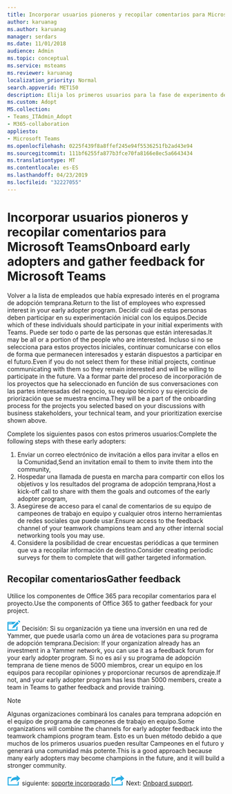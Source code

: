 ```yaml
---
title: Incorporar usuarios pioneros y recopilar comentarios para Microsoft Teams
author: karuanag
ms.author: karuanag
manager: serdars
ms.date: 11/01/2018
audience: Admin
ms.topic: conceptual
ms.service: msteams
ms.reviewer: karuanag
localization_priority: Normal
search.appverid: MET150
description: Elija los primeros usuarios para la fase de experimento de la adopción de los equipos y, a continuación, recopilar comentarios para el proyecto.
ms.custom: Adopt
MS.collection:
- Teams_ITAdmin_Adopt
- M365-collaboration
appliesto:
- Microsoft Teams
ms.openlocfilehash: 0225f439f8a8ffef245e94f5536251fb2ad43e94
ms.sourcegitcommit: 111bf6255fa877b3fce70fa8166e8ec5a6643434
ms.translationtype: MT
ms.contentlocale: es-ES
ms.lasthandoff: 04/23/2019
ms.locfileid: "32227055"
---
```

# <a name="onboard-early-adopters-and-gather-feedback-for-microsoft-teams"></a><span data-ttu-id="7946d-103">Incorporar usuarios pioneros y recopilar comentarios para Microsoft Teams</span><span class="sxs-lookup"><span data-stu-id="7946d-103">Onboard early adopters and gather feedback for Microsoft Teams</span></span>

<span data-ttu-id="7946d-104">Volver a la lista de empleados que había expresado interés en el programa de adopción temprana.</span><span class="sxs-lookup"><span data-stu-id="7946d-104">Return to the list of employees who expressed interest in your early adopter program.</span></span> <span data-ttu-id="7946d-105">Decidir cuál de estas personas deben participar en su experimentación inicial con los equipos.</span><span class="sxs-lookup"><span data-stu-id="7946d-105">Decide which of these individuals should participate in your initial experiments with Teams.</span></span> <span data-ttu-id="7946d-106">Puede ser todo o parte de las personas que están interesadas.</span><span class="sxs-lookup"><span data-stu-id="7946d-106">It may be all or a portion of the people who are interested.</span></span> <span data-ttu-id="7946d-107">Incluso si no se selecciona para estos proyectos iniciales, continuar comunicarse con ellos de forma que permanecen interesados y estarán dispuestos a participar en el futuro.</span><span class="sxs-lookup"><span data-stu-id="7946d-107">Even if you do not select them for these initial projects, continue communicating with them so they remain interested and will be willing to participate in the future.</span></span> <span data-ttu-id="7946d-108">Va a formar parte del proceso de incorporación de los proyectos que ha seleccionado en función de sus conversaciones con las partes interesadas del negocio, su equipo técnico y su ejercicio de priorización que se muestra encima.</span><span class="sxs-lookup"><span data-stu-id="7946d-108">They will be a part of the onboarding process for the projects you selected based on your discussions with business stakeholders, your technical team, and your prioritization exercise shown above.</span></span> 

<span data-ttu-id="7946d-109">Complete los siguientes pasos con estos primeros usuarios:</span><span class="sxs-lookup"><span data-stu-id="7946d-109">Complete the following steps with these early adopters:</span></span>

1. <span data-ttu-id="7946d-110">Enviar un correo electrónico de invitación a ellos para invitar a ellos en la Comunidad,</span><span class="sxs-lookup"><span data-stu-id="7946d-110">Send an invitation email to them to invite them into the community,</span></span>
2. <span data-ttu-id="7946d-111">Hospedar una llamada de puesta en marcha para compartir con ellos los objetivos y los resultados del programa de adopción temprana,</span><span class="sxs-lookup"><span data-stu-id="7946d-111">Host a kick-off call to share with them the goals and outcomes of the early adopter program,</span></span>
3. <span data-ttu-id="7946d-112">Asegúrese de acceso para el canal de comentarios de su equipo de campeones de trabajo en equipo y cualquier otros interno herramientas de redes sociales que puede usar.</span><span class="sxs-lookup"><span data-stu-id="7946d-112">Ensure access to the feedback channel of your teamwork champions team and any other internal social networking tools you may use.</span></span> 
4. <span data-ttu-id="7946d-113">Considere la posibilidad de crear encuestas periódicas a que terminen que va a recopilar información de destino.</span><span class="sxs-lookup"><span data-stu-id="7946d-113">Consider creating periodic surveys for them to complete that will gather targeted information.</span></span>

## <a name="gather-feedback"></a><span data-ttu-id="7946d-114">Recopilar comentarios</span><span class="sxs-lookup"><span data-stu-id="7946d-114">Gather feedback</span></span>

<span data-ttu-id="7946d-115">Utilice los componentes de Office 365 para recopilar comentarios para el proyecto.</span><span class="sxs-lookup"><span data-stu-id="7946d-115">Use the components of Office 365 to gather feedback for your project.</span></span>
  
![Icono de Punto de decisión.](media/teams-adoption-decision-icon.png) <span data-ttu-id="7946d-117">Decisión: Si su organización ya tiene una inversión en una red de Yammer, que puede usarla como un área de votaciones para su programa de adopción temprana.</span><span class="sxs-lookup"><span data-stu-id="7946d-117">Decision: If your organization already has an investment in a Yammer network, you can use it as a feedback forum for your early adopter program.</span></span> <span data-ttu-id="7946d-118">Si no es así y su programa de adopción temprana de tiene menos de 5000 miembros, crear un equipo en los equipos para recopilar opiniones y proporcionar recursos de aprendizaje.</span><span class="sxs-lookup"><span data-stu-id="7946d-118">If not, and your early adopter program has less than 5000 members, create a team in Teams to gather feedback and provide training.</span></span>
  
> [!Note]
> <span data-ttu-id="7946d-119">Algunas organizaciones combinará los canales para temprana adopción en el equipo de programa de campeones de trabajo en equipo.</span><span class="sxs-lookup"><span data-stu-id="7946d-119">Some organizations will combine the channels for early adopter feedback into the teamwork champions program team.</span></span> <span data-ttu-id="7946d-120">Esto es un buen método debido a que muchos de los primeros usuarios pueden resultar Campeones en el futuro y generará una comunidad más potente.</span><span class="sxs-lookup"><span data-stu-id="7946d-120">This is a good approach because many early adopters may become champions in the future, and it will build a stronger community.</span></span> 


<span data-ttu-id="7946d-121">![Icono de pasos siguiente](media/teams-adoption-next-icon.png) siguiente: [soporte incorporado](teams-adoption-onboard-support.md).</span><span class="sxs-lookup"><span data-stu-id="7946d-121">![Next Steps icon](media/teams-adoption-next-icon.png) Next: [Onboard support](teams-adoption-onboard-support.md).</span></span>